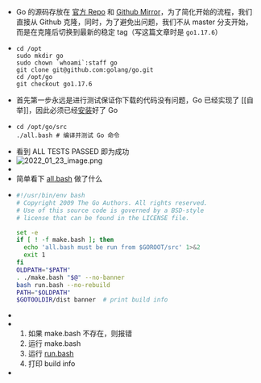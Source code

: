 - Go 的源码存放在 [官方 Repo](https://go.googlesource.com/go) 和 [Github Mirror](https://github.com/golang/go)，为了简化开始的流程，我们直接从 Github 克隆，同时，为了避免出问题，我们不从 master 分支开始，而是在克隆后切换到最新的稳定 tag（写这篇文章时是 `go1.17.6`）
- ```shell
  cd /opt
  sudo mkdir go
  sudo chown `whoami`:staff go
  git clone git@github.com:golang/go.git
  cd /opt/go
  git checkout go1.17.6
  ```
- 首先第一步永远是进行测试保证你下载的代码没有问题，Go 已经实现了 [[自举]]，因此必须已经[安装](https://go.dev/doc/install)好了 Go
- ```shell
  cd /opt/go/src
  ./all.bash # 编译并测试 Go 命令
  ```
- 看到 ALL TESTS PASSED 即为成功
- ![2022_01_23_image.png](https://cdn.logseq.com/%2Fa738fab4-25bd-41b0-bb53-62a3b83356f2e53e27f4-77ff-479d-86b8-99898dd25a7a2022_01_23_image.png?Expires=4796492069&Signature=NwGei1solzhSzx49snivfHP9fztWpD3~TQxbirr6Pq8chTZzSvycL~KZ9tADVSDMSgjLvUvSY1Y-1gqgh4R2qlEflcNt0TDY2~8FDe838tklTeRAipInXrofUDqQMvz723B7fOcLGqQglr8UhYjWszPF-5ESINCe0pDjijDtFML4BgOricwJRjfMtwxwBWC1qLdXKN5jC3EWajMsYNMKr5G9qutm67s7ox03aPUhokHe9YZiUhfXr8TtG-1SsguxnWJF8ICF~VKCHOt37OsbF4u82ucFPxxShCBc6-QlaK9ZbJPMvTnD4QUj7CGGin5iHssmYmSKyYUbe0L5daSF3g__&Key-Pair-Id=APKAJE5CCD6X7MP6PTEA)
-
- 简单看下 [all.bash](https://github.com/golang/go/blob/go1.17.6/src/all.bash) 做了什么
- ```bash
  #!/usr/bin/env bash
  # Copyright 2009 The Go Authors. All rights reserved.
  # Use of this source code is governed by a BSD-style
  # license that can be found in the LICENSE file.
  
  set -e
  if [ ! -f make.bash ]; then
  	echo 'all.bash must be run from $GOROOT/src' 1>&2
  	exit 1
  fi
  OLDPATH="$PATH"
  . ./make.bash "$@" --no-banner
  bash run.bash --no-rebuild
  PATH="$OLDPATH"
  $GOTOOLDIR/dist banner  # print build info
  ```
-
- 1. 如果 make.bash 不存在，则报错
  2. 运行 make.bash
  3. 运行 [run.bash](https://github.com/golang/go/blob/go1.17.6/src/run.bash)
  4. 打印 build info
-